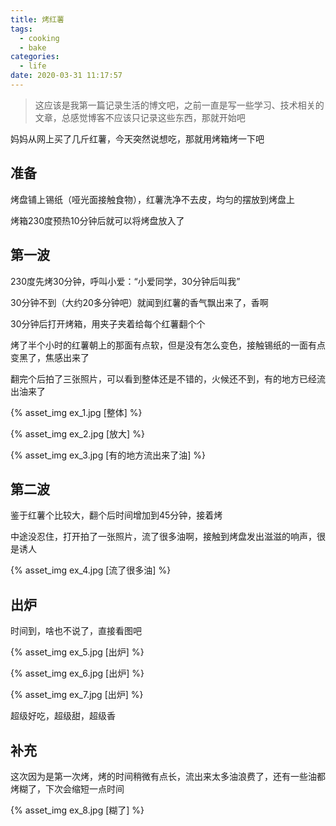 ```yaml
---
title: 烤红薯
tags:
  - cooking
  - bake
categories:
  - life
date: 2020-03-31 11:17:57
---
```


> 这应该是我第一篇记录生活的博文吧，之前一直是写一些学习、技术相关的文章，总感觉博客不应该只记录这些东西，那就开始吧

妈妈从网上买了几斤红薯，今天突然说想吃，那就用烤箱烤一下吧

## 准备

烤盘铺上锡纸（哑光面接触食物），红薯洗净不去皮，均匀的摆放到烤盘上

烤箱230度预热10分钟后就可以将烤盘放入了

## 第一波

230度先烤30分钟，呼叫小爱：“小爱同学，30分钟后叫我”

30分钟不到（大约20多分钟吧）就闻到红薯的香气飘出来了，香啊

30分钟后打开烤箱，用夹子夹着给每个红薯翻个个

烤了半个小时的红薯朝上的那面有点软，但是没有怎么变色，接触锡纸的一面有点变黑了，焦感出来了

翻完个后拍了三张照片，可以看到整体还是不错的，火候还不到，有的地方已经流出油来了

{% asset_img ex_1.jpg [整体] %}

{% asset_img ex_2.jpg [放大] %}

{% asset_img ex_3.jpg [有的地方流出来了油] %}

## 第二波

鉴于红薯个比较大，翻个后时间增加到45分钟，接着烤

中途没忍住，打开拍了一张照片，流了很多油啊，接触到烤盘发出滋滋的响声，很是诱人

{% asset_img ex_4.jpg [流了很多油] %}

## 出炉

时间到，啥也不说了，直接看图吧

{% asset_img ex_5.jpg [出炉] %}

{% asset_img ex_6.jpg [出炉] %}

{% asset_img ex_7.jpg [出炉] %}

超级好吃，超级甜，超级香

## 补充

这次因为是第一次烤，烤的时间稍微有点长，流出来太多油浪费了，还有一些油都烤糊了，下次会缩短一点时间

{% asset_img ex_8.jpg [糊了] %}
